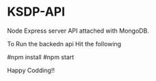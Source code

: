 # KSDP-API
Node Express server API attached with MongoDB.


To Run the backedn api Hit the following 

#npm install
#npm start

Happy Codding!!
